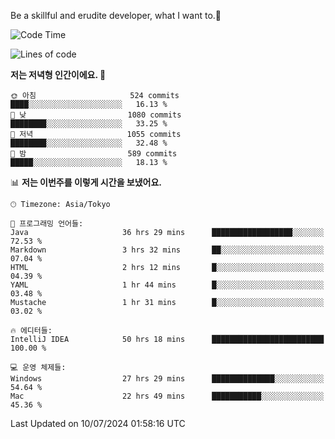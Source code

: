 Be a skillful and erudite developer, what I want to.👶

<!--START_SECTION:waka-->
![Code Time](http://img.shields.io/badge/Code%20Time-1%2C041%20hrs%2032%20mins-blue)

![Lines of code](https://img.shields.io/badge/%EC%A0%80%EB%8A%94%20%EC%97%AC%ED%83%9C%EA%B9%8C%EC%A7%80%20-2.7%20million%20%EC%A4%84%EC%9D%98%20%EC%BD%94%EB%93%9C%EB%A5%BC%20%EC%9E%91%EC%84%B1%ED%96%88%EC%96%B4%EC%9A%94.-blue)

**저는 저녁형 인간이에요. 🦉** 

```text
🌞 아침                     524 commits         ████░░░░░░░░░░░░░░░░░░░░░   16.13 % 
🌆 낮　                     1080 commits        ████████░░░░░░░░░░░░░░░░░   33.25 % 
🌃 저녁                     1055 commits        ████████░░░░░░░░░░░░░░░░░   32.48 % 
🌙 밤　                     589 commits         █████░░░░░░░░░░░░░░░░░░░░   18.13 % 
```


📊 **저는 이번주를 이렇게 시간을 보냈어요.** 

```text
🕑︎ Timezone: Asia/Tokyo

💬 프로그래밍 언어들: 
Java                     36 hrs 29 mins      ██████████████████░░░░░░░   72.53 % 
Markdown                 3 hrs 32 mins       ██░░░░░░░░░░░░░░░░░░░░░░░   07.04 % 
HTML                     2 hrs 12 mins       █░░░░░░░░░░░░░░░░░░░░░░░░   04.39 % 
YAML                     1 hr 44 mins        █░░░░░░░░░░░░░░░░░░░░░░░░   03.48 % 
Mustache                 1 hr 31 mins        █░░░░░░░░░░░░░░░░░░░░░░░░   03.02 % 

🔥 에디터들: 
IntelliJ IDEA            50 hrs 18 mins      █████████████████████████   100.00 % 

💻 운영 체제들: 
Windows                  27 hrs 29 mins      ██████████████░░░░░░░░░░░   54.64 % 
Mac                      22 hrs 49 mins      ███████████░░░░░░░░░░░░░░   45.36 % 
```


 Last Updated on 10/07/2024 01:58:16 UTC
<!--END_SECTION:waka-->
